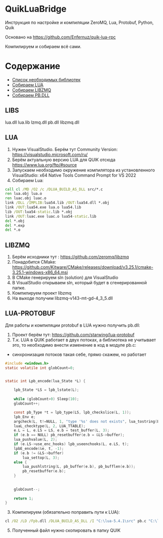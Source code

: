 # QuikLuaBridge
Инструкция по настройке и компиляции ZeroMQ, Lua, Protobuf, Python, Quik

Основано на https://github.com/Enfernuz/quik-lua-rpc

Компилируем и собираем всё сами.

Содержание
=================
  * [Список необходимых библиотек](#LIBS)
  * [Собираем LUA](#LUA)
  * [Собираем LIBZMQ](#LIBZMQ)
  * [Собираем PB.DLL](#LUA-PROTOBUF)

LIBS
--------
lua.dll
lua.lib
lzmq.dll
pb.dll
libzmq.dll

LUA
--------

1. Нужен VisualStudio. Берём тут Community Version: https://visualstudio.microsoft.com/ru/
2. Берём актуальную версию LUA для QUIK отсюда https://www.lua.org/ftp/#source
3. Запускаем необходимо окружение компилятора из установленного VisualStudio: x64 Native Tools Command Prompt for VS 2022
4. Собираем Lua:

```bat
call cl /MD /O2 /c /DLUA_BUILD_AS_DLL src/*.c
ren lua.obj lua.o
ren luac.obj luac.o
link /DLL /IMPLIB:lua54.lib /OUT:lua54.dll *.obj
link /OUT:lua54.exe lua.o lua54.lib
lib /OUT:lua54-static.lib *.obj
link /OUT:luac.exe luac.o lua54-static.lib
del *.obj
del *.exp
del *.o
```

LIBZMQ
--------
1. Берём исходники тут : https://github.com/zeromq/libzmq
2. Понадобится CMake: https://github.com/Kitware/CMake/releases/download/v3.25.1/cmake-3.25.1-windows-x86_64.msi
3. В CMake генерируем sln (solution) для VisualStudio
4. В VisualStudio открываем sln, который будет в сгенерированной папке.
5. Компилируем проект libzmq
6. На выходе получим libzmq-v143-mt-gd-4_3_5.dll

LUA-PROTOBUF
--------
Для работы и компиляции protobuf в LUA нужно получить pb.dll: 
1. Проект берём тут: https://github.com/starwing/lua-protobuf
2. Т.к. LUA в QUIK работает в двух потоках, а библиотека не учитывает это, то необходимо внести изменение в код в модуле pb.c:
* синхронизация потоков такая себе, прямо скажем, но работает
```C
#include <windows.h>
static volatile int globCount=0;


static int Lpb_encode(lua_State *L) {
	
    lpb_State *LS = lpb_lstate(L);
	
	while (globCount>0) Sleep(10);
	globCount++;

    const pb_Type *t = lpb_type(LS, lpb_checkslice(L, 1));
    lpb_Env e;
    argcheck(L, t!=NULL, 1, "type '%s' does not exists", lua_tostring(L, 1));
    luaL_checktype(L, 2, LUA_TTABLE);
    e.L = L, e.LS = LS, e.b = test_buffer(L, 3);
    if (e.b == NULL) pb_resetbuffer(e.b = &LS->buffer);
    lua_pushvalue(L, 2);
    if (e.LS->use_enc_hooks) lpb_useenchooks(L, e.LS, t);
    lpbE_encode(&e, t, -1);
    if (e.b != &LS->buffer)
        lua_settop(L, 3);
    else {
        lua_pushlstring(L, pb_buffer(e.b), pb_bufflen(e.b));
        pb_resetbuffer(e.b);
    }
	
	
	globCount--;
		
    return 1;
}
```


3. Компилируем (обязательно поправить пути к LUA): 
```bat
cl /O2 /LD /Fpb.dll /DLUA_BUILD_AS_DLL /I "C:\lua-5.4.1\src" pb.c "C:\lua-5.4.1\lua54.lib"
```

5. Полученный файл нужно скопировать в папку QUIK
